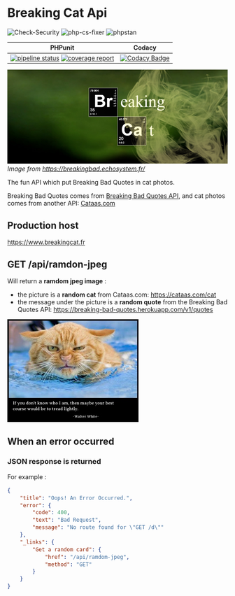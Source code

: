 # Breaking Cat Api

![Check-Security](https://github.com/CarolineDirat/BreakingCatAPI/workflows/Check-Security/badge.svg?branch=develop&event=push) ![php-cs-fixer](https://github.com/CarolineDirat/BreakingCatAPI/workflows/php-cs-fixer/badge.svg?branch=develop&event=push) ![phpstan](https://github.com/CarolineDirat/BreakingCatAPI/workflows/phpstan/badge.svg?branch=develop&event=push)

| PHPunit | Codacy |
| ------- | ------ |
|[![pipeline status](https://gitlab.com/Squirrel-Jo/BreakingCatAPI/badges/develop/pipeline.svg)](https://gitlab.com/Squirrel-Jo/BreakingCatAPI/-/commits/develop) [![coverage report](https://gitlab.com/Squirrel-Jo/BreakingCatAPI/badges/develop/coverage.svg)](https://gitlab.com/Squirrel-Jo/BreakingCatAPI/-/commits/develop)|[![Codacy Badge](https://app.codacy.com/project/badge/Grade/8431cca53d5a4b22bf2ffee9e8be848d)](https://www.codacy.com/gh/CarolineDirat/BreakingCatAPI/dashboard?utm_source=github.com&amp;utm_medium=referral&amp;utm_content=CarolineDirat/BreakingCatAPI&amp;utm_campaign=Badge_Grade) |

![](https://github.com/CarolineDirat/BreakingCatAPI/blob/master/breaking_cat_header.png)
*Image from <https://breakingbad.echosystem.fr/>*

The fun API which put Breaking Bad Quotes in cat photos.

Breaking Bad Quotes comes from [Breaking Bad Quotes API](https://breakingbadquotes.xyz/), and cat photos comes from another API: [Cataas.com](https://cataas.com/#/)

## Production host
<https://www.breakingcat.fr>

## GET /api/ramdon-jpeg

Will return a **ramdom jpeg image** :

- the picture is a **random cat** from Cataas.com: <https://cataas.com/cat>
- the message under the picture is a **random quote** from the Breaking Bad Quotes API: <https://breaking-bad-quotes.herokuapp.com/v1/quotes>

![](https://github.com/CarolineDirat/BreakingCatAPI/blob/master/random-jpeg.jpg)

## When an error occurred

### JSON response is returned

For example :

```` json
{
    "title": "Oops! An Error Occurred.",
    "error": {
        "code": 400,
        "text": "Bad Request",
        "message": "No route found for \"GET /d\""
    },
    "_links": {
        "Get a random card": {
            "href": "/api/ramdom-jpeg",
            "method": "GET"
        }
    }
}
````
